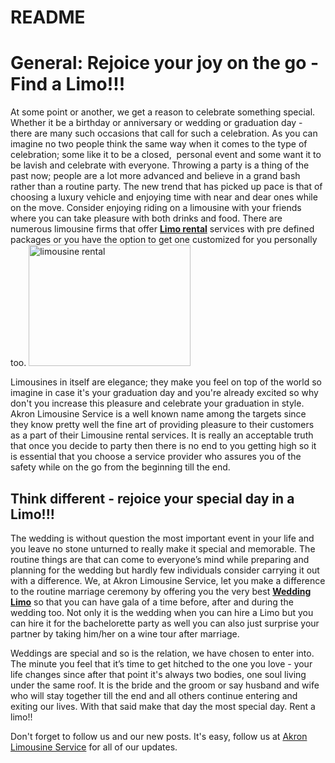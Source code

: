 # README

<h1><strong>General: Rejoice your joy on the go - Find a Limo!!!</strong></h1>
At some point or another, we get a reason to celebrate something special. Whether it be a birthday or anniversary or wedding or graduation day - there are many such occasions that call for such a celebration. As you can imagine no two people think the same way when it comes to the type of celebration; some like it to be a closed,  personal event and some want it to be lavish and celebrate with everyone. Throwing a party is a thing of the past now; people are a lot more advanced and believe in a grand bash rather than a routine party. The new trend that has picked up pace is that of choosing a luxury vehicle and enjoying time with near and dear ones while on the move. Consider enjoying riding on a limousine with your friends where you can take pleasure with both drinks and food. There are numerous limousine firms that offer <a href="http://chauffeured-limousines.com"><strong>Limo rental</strong></a> services with pre defined packages or you have the option to get one customized for you personally too.

<img class="alignnone size-full wp-image-400" src="http://chauffeured-limousines.com/wp-content/uploads/2017/11/limousine-rental.jpg" alt="limousine rental" width="259" height="194" />

Limousines in itself are elegance; they make you feel on top of the world so imagine in case it's your graduation day and you're already excited so why don't you increase this pleasure and celebrate your graduation in style. Akron Limousine Service is a well known name among the targets since they know pretty well the fine art of providing pleasure to their customers as a part of their Limousine rental services. It is really an acceptable truth that once you decide to party then there is no end to you getting high so it is essential that you choose a service provider who assures you of the safety while on the go from the beginning till the end.
<h2><strong>Think different - rejoice your special day in a Limo!!!</strong></h2>
The wedding is without question the most important event in your life and you leave no stone unturned to really make it special and memorable. The routine things are that can come to everyone’s mind while preparing and planning for the wedding but hardly few individuals consider carrying it out with a difference. We, at Akron Limousine Service, let you make a difference to the routine marriage ceremony by offering you the very best <a href="http://akronlimo.org/"><strong>Wedding Limo</strong></a> so that you can have gala of a time before, after and during the wedding too. Not only it is the wedding when you can hire a Limo but you can hire it for the bachelorette party as well you can also just surprise your partner by taking him/her on a wine tour after marriage.

Weddings are special and so is the relation, we have chosen to enter into. The minute you feel that it’s time to get hitched to the one you love - your life changes since after that point it's always two bodies, one soul living under the same roof. It is the bride and the groom or say husband and wife who will stay together till the end and all others continue entering and exiting our lives. With that said make that day the most special day. Rent a limo!!

Don't forget to follow us and our new posts. It's easy, follow us at <a href="https://business.google.com/b/114113977867418350211/posts/l/05943992369234669772?hl=en">Akron Limousine Service</a> for all of our updates.
